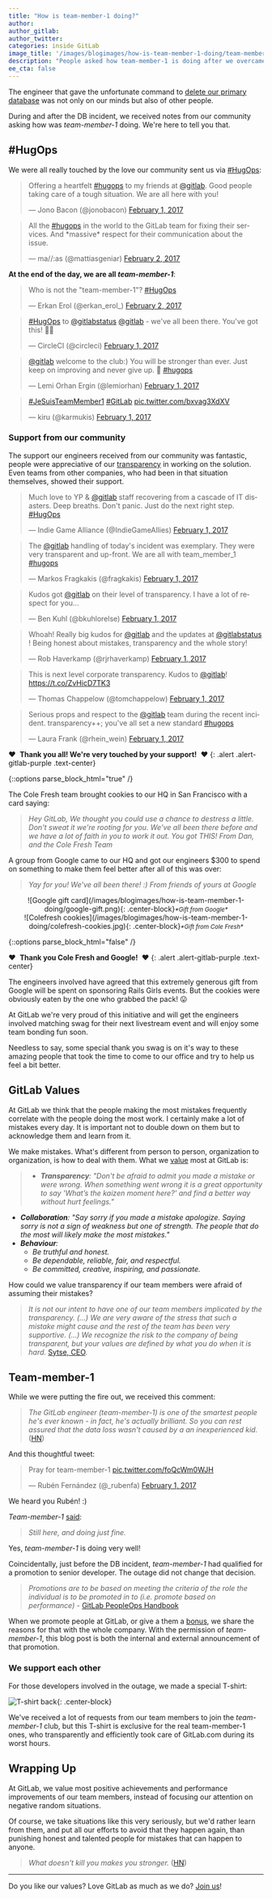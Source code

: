 ```yaml
---
title: "How is team-member-1 doing?"
author: 
author_gitlab: 
author_twitter: 
categories: inside GitLab
image_title: '/images/blogimages/how-is-team-member-1-doing/team-member-1.jpg'
description: "People asked how team-member-1 is doing after we overcame the DB incident. We're here to tell you that!"
ee_cta: false
---
```


The engineer that gave the unfortunate command to [delete our primary database](/2017/02/01/gitlab-dot-com-database-incident/) was not only on our minds but also of other people.

During and after the DB incident, we received notes from our community asking how was _team-member-1_ doing. We're here to tell you that.

<!-- more -->

## #HugOps

We were all really touched by the love our community sent us via [#HugOps](https://twitter.com/i/moments/826818668948549632):

<div class="row">
  <div class="col-md-6 col-sm-12 center">
    <blockquote class="twitter-tweet" data-lang="en"><p lang="en" dir="ltr">Offering a heartfelt <a href="https://twitter.com/hashtag/hugops?src=hash">#hugops</a> to my friends at <a href="https://twitter.com/gitlab">@gitlab</a>. Good people taking care of a tough situation. We are all here with you!</p>&mdash; Jono Bacon (@jonobacon) <a href="https://twitter.com/jonobacon/status/826828642151862272">February 1, 2017</a></blockquote>
  </div>
  <div class="col-md-6 col-sm-12 center">
    <blockquote class="twitter-tweet" data-lang="en"><p lang="en" dir="ltr">All the <a href="https://twitter.com/hashtag/hugops?src=hash">#hugops</a> in the world to the GitLab team for fixing their services. And *massive* respect for their communication about the issue.</p>&mdash; ma//:as (@mattiasgeniar) <a href="https://twitter.com/mattiasgeniar/status/826997025963122688">February 2, 2017</a></blockquote>
  </div>
</div>

**At the end of the day, we are all _team-member-1_**:

<div class="row">
  <div class="col-md-6 col-sm-12 center">
    <blockquote class="twitter-tweet" data-lang="en"><p lang="en" dir="ltr">Who is not the &quot;team-member-1&quot;? <a href="https://twitter.com/hashtag/HugOps?src=hash">#HugOps</a></p>&mdash; Erkan Erol (@erkan_erol_) <a href="https://twitter.com/erkan_erol_/status/827040981677649921">February 2, 2017</a></blockquote>
    <blockquote class="twitter-tweet" data-conversation="none" data-lang="en"><p lang="en" dir="ltr"><a href="https://twitter.com/hashtag/HugOps?src=hash">#HugOps</a> to <a href="https://twitter.com/gitlabstatus">@gitlabstatus</a> <a href="https://twitter.com/gitlab">@gitlab</a> - we&#39;ve all been there. You&#39;ve got this! 💙🤖</p>&mdash; CircleCI (@circleci) <a href="https://twitter.com/circleci/status/826829739545415680">February 1, 2017</a></blockquote>
    <blockquote class="twitter-tweet" data-conversation="none" data-lang="en"><p lang="en" dir="ltr"><a href="https://twitter.com/gitlab">@gitlab</a> welcome to the club:) You will be stronger than ever. Just keep on improving and never give up. 🤗 <a href="https://twitter.com/hashtag/hugops?src=hash">#hugops</a></p>&mdash; Lemi Orhan Ergin (@lemiorhan) <a href="https://twitter.com/lemiorhan/status/826858037994483712">February 1, 2017</a></blockquote>
  </div>
  <div class="col-md-6 col-sm-12 center">
    <blockquote class="twitter-tweet" data-lang="en"><p lang="und" dir="ltr"><a href="https://twitter.com/hashtag/JeSuisTeamMember1?src=hash">#JeSuisTeamMember1</a> <a href="https://twitter.com/hashtag/GitLab?src=hash">#GitLab</a> <a href="https://t.co/bxvag3XdXV">pic.twitter.com/bxvag3XdXV</a></p>&mdash; kiru (@karmukis) <a href="https://twitter.com/karmukis/status/826875580465414145">February 1, 2017</a></blockquote>
  </div>
</div>

### Support from our community

The support our engineers received from our community was fantastic, people were appreciative of our [transparency](https://about.gitlab.com/handbook/values/) in working on the solution. Even teams from other companies, who had been in that situation themselves, showed their support.

<div class="row">
  <div class="col-md-6 col-sm-12 center">
    <blockquote class="twitter-tweet" data-lang="en"><p lang="en" dir="ltr">Much love to YP &amp; <a href="https://twitter.com/gitlab">@gitlab</a> staff recovering from a cascade of IT disasters. Deep breaths. Don&#39;t panic. Just do the next right step. <a href="https://twitter.com/hashtag/HugOps?src=hash">#HugOps</a></p>&mdash; Indie Game Alliance (@IndieGameAllies) <a href="https://twitter.com/IndieGameAllies/status/826888908390662144">February 1, 2017</a></blockquote>
  </div>
  <div class="col-md-6 col-sm-12 center">
    <blockquote class="twitter-tweet" data-lang="en"><p lang="en" dir="ltr">The <a href="https://twitter.com/gitlab">@gitlab</a> handling of today&#39;s incident was exemplary. They were very transparent and up-front. We are all with team_member_1 <a href="https://twitter.com/hashtag/hugops?src=hash">#hugops</a></p>&mdash; Markos Fragkakis (@fragkakis) <a href="https://twitter.com/fragkakis/status/826914947028418561">February 1, 2017</a></blockquote>
  </div>
</div>

<div class="row">
  <div class="col-md-6 col-sm-12 center">
    <blockquote class="twitter-tweet" data-lang="en"><p lang="en" dir="ltr">Kudos got <a href="https://twitter.com/gitlab">@gitlab</a> on their level of transparency.  I have a lot of respect for you...</p>&mdash; Ben Kuhl (@bkuhlorelse) <a href="https://twitter.com/bkuhlorelse/status/826797385410080768">February 1, 2017</a></blockquote>
    <blockquote class="twitter-tweet" data-lang="en"><p lang="en" dir="ltr">Whoah! Really big kudos for <a href="https://twitter.com/gitlab">@gitlab</a> and the updates at <a href="https://twitter.com/gitlabstatus">@gitlabstatus</a> ! Being honest about mistakes, transparency and the whole story!</p>&mdash; Rob Haverkamp (@rjrhaverkamp) <a href="https://twitter.com/rjrhaverkamp/status/826761189057236992">February 1, 2017</a></blockquote>
  </div>
  <div class="col-md-6 col-sm-12 center">
    <blockquote class="twitter-tweet" data-lang="en"><p lang="en" dir="ltr">This is next level corporate transparency. Kudos to <a href="https://twitter.com/gitlab">@gitlab</a>! <a href="https://t.co/ZvHicD7TK3">https://t.co/ZvHicD7TK3</a></p>&mdash; Thomas Chappelow (@tomchappelow) <a href="https://twitter.com/tomchappelow/status/826715341044772865">February 1, 2017</a></blockquote>
    <blockquote class="twitter-tweet" data-lang="en"><p lang="en" dir="ltr">Serious props and respect to the <a href="https://twitter.com/gitlab">@gitlab</a> team during the recent incident. transparency++; you&#39;ve all set a new standard <a href="https://twitter.com/hashtag/hugops?src=hash">#hugops</a></p>&mdash; Laura Frank (@rhein_wein) <a href="https://twitter.com/rhein_wein/status/826875055703543808">February 1, 2017</a></blockquote>
  </div>
</div>

❤️ &nbsp;**Thank you all! We're very touched by your support!**&nbsp; ❤️
{: .alert .alert-gitlab-purple .text-center}

{::options parse_block_html="true" /}

The Cole Fresh team brought cookies to our HQ in San Francisco with a card saying:

> _Hey GitLab, We thought you could use a chance to destress a little. Don't sweat it we're rooting for you. We've all been there before and we have a lot of faith in you to work it out. You got THIS! From Dan, and the Cole Fresh Team_

A group from Google came to our HQ and got our engineers $300 to spend on something to make them feel better after all of this was over:

> _Yay for you! We've all been there! :) From friends of yours at Google_

<div class="row">
<div class="col-md-6 col-sm-12 center-block">
![Google gift card](/images/blogimages/how-is-team-member-1-doing/google-gift.png){: .center-block}<small><em>*Gift from Google*</em></small>
</div>
<div class="col-md-6 col-sm-12 center-block">
![Colefresh cookies](/images/blogimages/how-is-team-member-1-doing/colefresh-cookies.jpg){: .center-block}<small><em>*Gift from Cole Fresh*</em></small>
</div>
</div>

{::options parse_block_html="false" /}


❤️ &nbsp;**Thank you Cole Fresh and Google!**&nbsp; ❤️
{: .alert .alert-gitlab-purple .text-center}

The engineers involved have agreed that this extremely generous gift from Google will be spent on sponsoring Rails Girls events. But the cookies were obviously eaten by the one who grabbed the pack! 😛

At GitLab we're very proud of this initiative and will get the engineers involved matching swag for their next livestream event and will enjoy some team bonding fun soon.

Needless to say, some special thank you swag is on it's way to these amazing people that took the time to come to our office and try to help us feel a bit better.

## GitLab Values

At GitLab we think that the people making the most mistakes frequently correlate with the people doing the most work. I certainly make a lot of mistakes every day. It is important not to double down on them but to acknowledge them and learn from it.

We make mistakes. What's different from person to person, organization to organization, is how to deal with them. What we [value](/handbook/values/) most at GitLab is:

> - _**Transparency**: "Don't be afraid to admit you made a mistake or were wrong. When something went wrong it is a great opportunity to say 'What’s the kaizen moment here?' and find a better way without hurt feelings."_
- _**Collaboration**: "Say sorry if you made a mistake apologize. Saying sorry is not a sign of weakness but one of strength. The people that do the most will likely make the most mistakes."_
- _**Behaviour**:_
  - _Be truthful and honest._
  - _Be dependable, reliable, fair, and respectful._
  - _Be committed, creative, inspiring, and passionate._

How could we value transparency if our team members were afraid of assuming their mistakes?

> _It is not our intent to have one of our team members implicated by the transparency. (...) We are very aware of the stress that such a mistake might cause and the rest of the team has been very supportive. (...) We recognize the risk to the company of being transparent, but your values are defined by what you do when it is hard._ [Sytse, CEO](https://news.ycombinator.com/item?id=13622645).

## Team-member-1

While we were putting the fire out, we received this comment:

> _The GitLab engineer (team-member-1) is one of the smartest people he's ever known - in fact, he's actually brilliant. So you can rest assured that the data loss wasn't caused by a an inexperienced kid._ ([HN](https://news.ycombinator.com/item?id=13621016))

And this thoughtful tweet:

<div class="center">
  <blockquote class="twitter-tweet" data-lang="en"><p lang="en" dir="ltr">Pray for team-member-1 <a href="https://t.co/foQcWm0WJH">pic.twitter.com/foQcWm0WJH</a></p>&mdash; Rubén Fernández (@_rubenfa) <a href="https://twitter.com/_rubenfa/status/826785807495213058">February 1, 2017</a></blockquote>
</div>

We heard you Rubén! :)

_Team-member-1_ [said](https://news.ycombinator.com/item?id=13620178):

> _Still here, and doing just fine._

Yes, _team-member-1_ is doing very well! 

Coincidentally, just before the DB incident, _team-member-1_ had qualified for a promotion to senior developer. The outage did not change that decision.

> _Promotions are to be based on meeting the criteria of the role the individual is to be promoted in to (i.e. promote based on performance)_ - [GitLab PeopleOps Handbook](https://about.gitlab.com/handbook/people-operations/#promotions)

When we promote people at GitLab, or give a them a [bonus](https://about.gitlab.com/handbook/incentives/#discretionary-bonuses), we share the reasons for that with the whole company. With the permission of _team-member-1_, this blog post is both the internal and external announcement of that promotion.

### We support each other

For those developers involved in the outage, we made a special T-shirt:

![T-shirt back](/images/blogimages/how-is-team-member-1-doing/team-member-1-tshirt.jpg){: .center-block}

We've received a lot of requests from our team members to join the _team-member-1_ club, but this T-shirt is exclusive for the real team-member-1 ones, who transparently and efficiently took care of GitLab.com during its worst hours.

## Wrapping Up

At GitLab, we value most positive achievements and performance improvements of our team members, instead of focusing our attention on negative random situations.

Of course, we take situations like this very seriously, but we'd rather learn from them, and put all our efforts to avoid that they happen again, than punishing honest and talented people for mistakes that can happen to anyone.

> _What doesn't kill you makes you stronger._ ([HN](https://news.ycombinator.com/item?id=13621356))

----

Do you like our values? Love GitLab as much as we do? [Join us](/jobs/)!

<style>
.center-block {
  display: block;
  margin-right: auto;
  margin-left: auto;
  text-align: center;
}
</style>

<script async src="//platform.twitter.com/widgets.js" charset="utf-8"></script>
